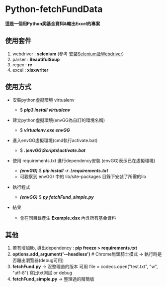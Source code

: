 
# Python-fetchFundData
**這是一個用Python爬基金資料&輸出Excel的專案**

## 使用套件
1. webdriver : **selenium** (參考 [安裝Selenium及Webdriver](https://www.learncodewithmike.com/2020/05/python-selenium-scraper.html))
2. parser : **BeautifulSoup**
3. regex : **re**
4. excel : **xlsxwriter**

## 使用方式

* 安裝python虛擬環境 virtualenv
    * $ ***pip3 install virtualenv***
    
* 建立python虛擬環境(envGG為自訂的環境名稱)
    * $ ***virtualenv.exe envGG***
    
* 進入envGG虛擬環境(cmd執行activate.bat)
    * $ ***.\envGG\Scripts\activate.bat***
    
* 使用 requirements.txt 進行dependency安裝 (envGG)表示已在虛擬環境)
    * ***(envGG)*** $ ***pip install -r .\requirements.txt***
    * 可觀察到 envGG/ 中的 lib/site-packages 目錄下安裝了所需的lib

* 執行程式
    * ***(envGG)*** $ ***py fetchFund_simple.py***

* 結果
    * 會在同目錄產生 **Example.xlsx** 內含所有基金資料


## 其他

1. 若有增加lib, 導出dependency :  **pip freeze > requirements.txt**
2. **options.add_argument('--headless')** # Chrome無頭騎士模式 → 執行時是否蹦出瀏覽器(debug可用)
3. **fetchFund.py** → 沒整理過的版本
    可用 file = codecs.open("test.txt", "w", "utf-8") 寫出txt測試 or debug
5. **fetchFund_simple.py** → 整理過的精簡版